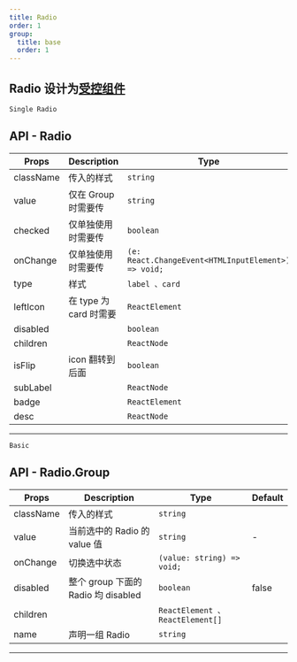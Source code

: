 ```yaml
---
title: Radio
order: 1
group:
  title: base
  order: 1
---
```


## Radio 设计为[受控组件](https://zh-hans.react.dev/reference/react-dom/components/input#controlling-an-input-with-a-state-variable)

<code src="./demo/single.tsx">Single Radio</code>

## API - Radio

| Props     | Description            | Type                                                | Default |
| --------- | ---------------------- | --------------------------------------------------- | ------- |
| className | 传入的样式             | `string`                                            |         |
| value     | 仅在 Group 时需要传    | `string`                                            | -       |
| checked   | 仅单独使用时需要传     | `boolean`                                           | -       |
| onChange  | 仅单独使用时需要传     | `(e: React.ChangeEvent<HTMLInputElement>) => void;` |         |
| type      | 样式                   | `label 、card`                                      | label   |
| leftIcon  | 在 type 为 card 时需要 | `ReactElement`                                      | -       |
| disabled  |                        | `boolean`                                           | false   |
| children  |                        | `ReactNode`                                         |         |
| isFlip    | icon 翻转到后面        | `boolean`                                           | false   |
| subLabel  |                        | `ReactNode`                                         | -       |
| badge     |                        | `ReactElement`                                      | -       |
| desc      |                        | `ReactNode`                                         | -       |

---

<code src="./demo/basic.tsx">Basic</code>

## API - Radio.Group

| Props     | Description                         | Type                            | Default |
| --------- | ----------------------------------- | ------------------------------- | ------- |
| className | 传入的样式                          | `string`                        |         |
| value     | 当前选中的 Radio 的 value 值        | `string `                       | -       |
| onChange  | 切换选中状态                        | `(value: string) => void;`      |         |
| disabled  | 整个 group 下面的 Radio 均 disabled | `boolean`                       | false   |
| children  |                                     | `ReactElement 、ReactElement[]` |         |
| name      | 声明一组 Radio                      | `string`                        |         |

---
